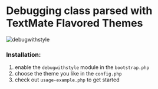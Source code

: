 # Debugging class parsed with TextMate Flavored Themes

![debugwithstyle](http://stuff.antpaw.de/pics/debugwithstyle.png)

### Installation:

1. enable the `debugwithstyle` module in the `bootstrap.php`
2. choose the theme you like in the `config.php`
3. check out `usage-example.php` to get started
